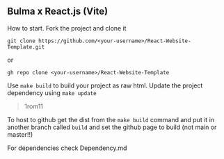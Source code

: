 ## Bulma x React.js (Vite)

How to start. Fork the project and clone it

`
git clone https://github.com/<your-username>/React-Website-Template.git
`

or

`
gh repo clone <your-username>/React-Website-Template
`

Use `make build` to build your project as raw html. Update the project dependency using `make update`

> 1rom11


To host to github get the dist from the `make build` command and put it in another branch called `build` and set the github page to build (not main or master!!)

For dependencies check Dependency.md 

